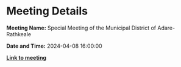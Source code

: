 # Meeting Details

**Meeting Name:** Special Meeting of the Municipal District of Adare-Rathkeale

**Date and Time:** 2024-04-08 16:00:00

**<a href="https://www.limerick.ie/council/whats-on/special-meeting-of-the-municipal-district-of-adare-rathkeale-4" target="_blank">Link to meeting</a>**
